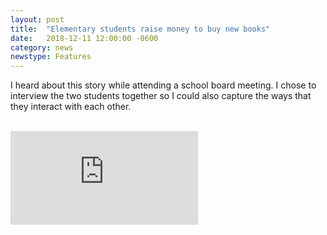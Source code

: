```yaml
---
layout: post
title:  "Elementary students raise money to buy new books"
date:   2018-12-11 12:00:00 -0600
category: news
newstype: Features
---
```


I heard about this story while attending a school board meeting. I chose to interview the two students together so I could also capture the ways that they interact with each other.

<br/>
<div class="embed-container">
    <iframe class="embed-video" src="https://www.youtube.com/embed/ie8LhSI_484?=rel0&showinfo=0&autohide=1" frameborder="0" allowfullscreen></iframe>
</div>
